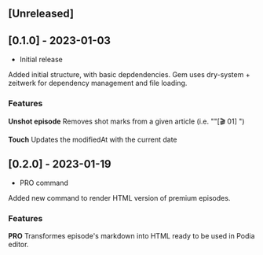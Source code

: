 ## [Unreleased]

## [0.1.0] - 2023-01-03

- Initial release

Added initial structure, with basic depdendencies. Gem uses dry-system + zeitwerk for
dependency management and file loading.

### Features

**Unshot episode**
Removes shot marks from a given article (i.e. ""[🎬 01] ")

**Touch**
Updates the modifiedAt with the current date

## [0.2.0] - 2023-01-19

- PRO command

Added new command to render HTML version of premium episodes.

### Features

**PRO**
Transformes episode's markdown into HTML ready to be used in Podia editor.
